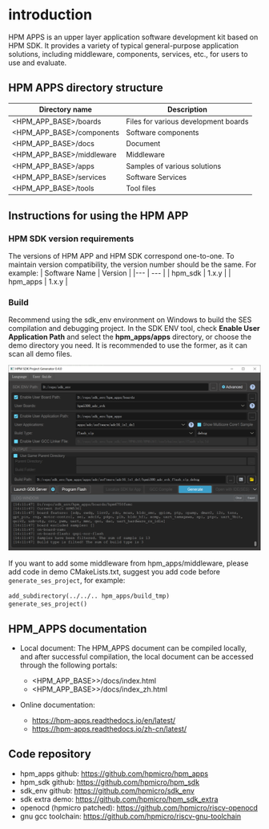 # introduction
HPM APPS is an upper layer application software development kit based on HPM SDK. It provides a variety of typical general-purpose application solutions, including middleware, components, services, etc., for users to use and evaluate.

## HPM APPS directory structure

| Directory name | Description |
|--------|--------|
| <HPM_APP_BASE>/boards | Files for various development boards |
| <HPM_APP_BASE>/components | Software components |
| <HPM_APP_BASE>/docs | Document |
| <HPM_APP_BASE>/middleware | Middleware |
| <HPM_APP_BASE>/apps | Samples of various solutions |
| <HPM_APP_BASE>/services | Software Services |
| <HPM_APP_BASE>/tools | Tool files |

## Instructions for using the HPM APP

### HPM SDK version requirements

The versions of HPM APP and HPM SDK correspond one-to-one. To maintain version compatibility, the version number should be the same.
For example:
| Software Name | Version |
|--- | --- |
| hpm_sdk | 1.x.y |
| hpm_apps | 1.x.y |

### Build

Recommend using the sdk_env environment on Windows to build the SES compilation and debugging project. In the SDK ENV tool, check **Enable User Application Path** and select the **hpm_apps/apps** directory, or choose the demo directory you need. It is recommended to use the former, as it can scan all demo files.

![sdk_env](../assets/hpm_app_sdkenv.png)

If you want to add some middleware from hpm_apps/middleware, please add code in demo CMakeLists.txt, suggest you add code before `generate_ses_project`, for example:

```
add_subdirectory(../../.. hpm_apps/build_tmp)
generate_ses_project()
```

## HPM_APPS documentation

- Local document:
  The HPM_APPS document can be compiled locally, and after successful compilation, the local document can be accessed through the following portals:
  - <HPM_APP_BASE>>/docs/index.html
  - <HPM_APP_BASE>>/docs/index_zh.html

- Online documentation:
  - https://hpm-apps.readthedocs.io/en/latest/
  - https://hpm-apps.readthedocs.io/zh-cn/latest/


## Code repository
- hpm_apps github: https://github.com/hpmicro/hpm_apps
- hpm_sdk github: https://github.com/hpmicro/hpm_sdk
- sdk_env github: https://github.com/hpmicro/sdk_env
- sdk extra demo: https://github.com/hpmicro/hpm_sdk_extra
- openocd (hpmicro patched): https://github.com/hpmicro/riscv-openocd
- gnu gcc toolchain: https://github.com/hpmicro/riscv-gnu-toolchain
